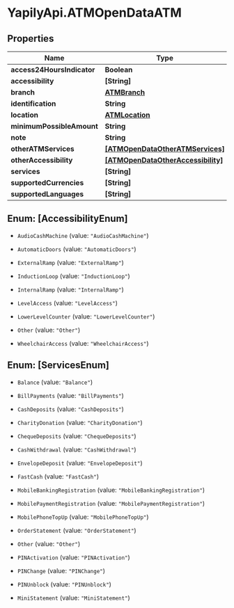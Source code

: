 # YapilyApi.ATMOpenDataATM

## Properties
Name | Type | Description | Notes
------------ | ------------- | ------------- | -------------
**access24HoursIndicator** | **Boolean** |  | [optional] 
**accessibility** | **[String]** |  | [optional] 
**branch** | [**ATMBranch**](ATMBranch.md) |  | [optional] 
**identification** | **String** |  | [optional] 
**location** | [**ATMLocation**](ATMLocation.md) |  | [optional] 
**minimumPossibleAmount** | **String** |  | [optional] 
**note** | **String** |  | [optional] 
**otherATMServices** | [**[ATMOpenDataOtherATMServices]**](ATMOpenDataOtherATMServices.md) |  | [optional] 
**otherAccessibility** | [**[ATMOpenDataOtherAccessibility]**](ATMOpenDataOtherAccessibility.md) |  | [optional] 
**services** | **[String]** |  | [optional] 
**supportedCurrencies** | **[String]** |  | [optional] 
**supportedLanguages** | **[String]** |  | [optional] 


<a name="[AccessibilityEnum]"></a>
## Enum: [AccessibilityEnum]


* `AudioCashMachine` (value: `"AudioCashMachine"`)

* `AutomaticDoors` (value: `"AutomaticDoors"`)

* `ExternalRamp` (value: `"ExternalRamp"`)

* `InductionLoop` (value: `"InductionLoop"`)

* `InternalRamp` (value: `"InternalRamp"`)

* `LevelAccess` (value: `"LevelAccess"`)

* `LowerLevelCounter` (value: `"LowerLevelCounter"`)

* `Other` (value: `"Other"`)

* `WheelchairAccess` (value: `"WheelchairAccess"`)




<a name="[ServicesEnum]"></a>
## Enum: [ServicesEnum]


* `Balance` (value: `"Balance"`)

* `BillPayments` (value: `"BillPayments"`)

* `CashDeposits` (value: `"CashDeposits"`)

* `CharityDonation` (value: `"CharityDonation"`)

* `ChequeDeposits` (value: `"ChequeDeposits"`)

* `CashWithdrawal` (value: `"CashWithdrawal"`)

* `EnvelopeDeposit` (value: `"EnvelopeDeposit"`)

* `FastCash` (value: `"FastCash"`)

* `MobileBankingRegistration` (value: `"MobileBankingRegistration"`)

* `MobilePaymentRegistration` (value: `"MobilePaymentRegistration"`)

* `MobilePhoneTopUp` (value: `"MobilePhoneTopUp"`)

* `OrderStatement` (value: `"OrderStatement"`)

* `Other` (value: `"Other"`)

* `PINActivation` (value: `"PINActivation"`)

* `PINChange` (value: `"PINChange"`)

* `PINUnblock` (value: `"PINUnblock"`)

* `MiniStatement` (value: `"MiniStatement"`)




